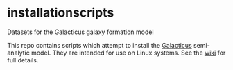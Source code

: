 # installationscripts
Datasets for the Galacticus galaxy formation model

This repo contains scripts which attempt to install the [Galacticus](https://bitbucket.org/galacticusdev/galacticus/wiki/Home) semi-analytic model. They are intended for use on Linux systems. See the [wiki](https://github.com/galacticusorg/installationscripts/wiki) for full details.
